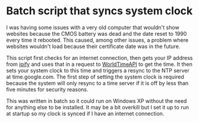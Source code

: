 # Batch script that syncs system clock
I was having some issues with a very old computer that wouldn't show websites because the CMOS battery was dead and the date reset to 1990 every time it rebooted. This caused, among other issues, a problem where websites wouldn't load because their certificate date was in the future.

This script first checks for an internet connection, then gets your IP address from [ipify](https://www.ipify.org/) and uses that in a request to [WorldTimeAPI](http://worldtimeapi.org/) to get the time. It then sets your system clock to this time and triggers a resync to the NTP server at time.google.com. The first step of setting the system clock is required because the system will only resync to a time server if it is off by less than five minutes for security reasons.

This was written in batch so it could run on Windows XP without the need for anything else to be installed. It may be a bit overkill but I set it up to run at startup so my clock is synced if I have an internet connection.